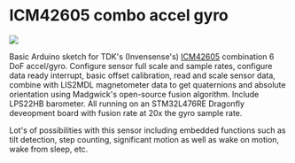 # ICM42605 combo accel gyro

![](https://user-images.githubusercontent.com/6698410/61191936-f6426e80-a664-11e9-95fd-52ed28a7e50f.jpg)

Basic Arduino sketch for TDK's (Invensense's) [ICM42605](https://www.invensense.com/products/motion-tracking/6-axis/icm-42605/) combination 6 DoF accel/gyro. Configure sensor full scale and sample rates, configure data ready interrupt, basic offset calibration, read and scale sensor data, combine with LIS2MDL magnetometer data to get quaternions and absolute orientation using Madgwick's open-source fusion algorithm. Include LPS22HB barometer. All running on an STM32L476RE Dragonfly deveopment board with fusion rate at 20x the gyro sample rate.

Lot's of possibilities with this sensor including embedded functions such as tilt detection, step counting, significant motion as well as wake on motion, wake from sleep, etc.
